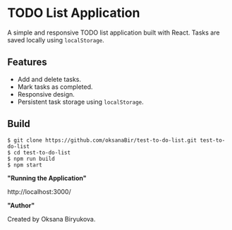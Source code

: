 # TODO List Application

A simple and responsive TODO list application built with React. Tasks are saved locally using `localStorage`.

## Features

- Add and delete tasks.
- Mark tasks as completed.
- Responsive design.
- Persistent task storage using `localStorage`.

## Build

```
$ git clone https://github.com/oksanaBir/test-to-do-list.git test-to-do-list
$ cd test-to-do-list
$ npm run build
$ npm start
```

**"Running the Application"**

http://localhost:3000/

**"Author"** 

Created by Oksana Biryukova.